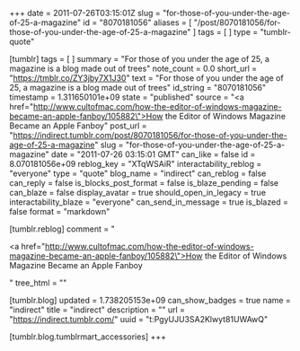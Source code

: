 +++
date = 2011-07-26T03:15:01Z
slug = "for-those-of-you-under-the-age-of-25-a-magazine"
id = "8070181056"
aliases = [ "/post/8070181056/for-those-of-you-under-the-age-of-25-a-magazine" ]
tags = [ ]
type = "tumblr-quote"

[tumblr]
tags = [ ]
summary = "For those of you under the age of 25, a magazine is a blog made out of trees"
note_count = 0.0
short_url = "https://tmblr.co/ZY3jby7X1J30"
text = "For those of you under the age of 25, a magazine is a blog made out of trees"
id_string = "8070181056"
timestamp = 1.311650101e+09
state = "published"
source = "<a href=\"http://www.cultofmac.com/how-the-editor-of-windows-magazine-became-an-apple-fanboy/105882\">How the Editor of Windows Magazine Became an Apple Fanboy</a>"
post_url = "https://indirect.tumblr.com/post/8070181056/for-those-of-you-under-the-age-of-25-a-magazine"
slug = "for-those-of-you-under-the-age-of-25-a-magazine"
date = "2011-07-26 03:15:01 GMT"
can_like = false
id = 8.070181056e+09
reblog_key = "XTqWSAiR"
interactability_reblog = "everyone"
type = "quote"
blog_name = "indirect"
can_reblog = false
can_reply = false
is_blocks_post_format = false
is_blaze_pending = false
can_blaze = false
display_avatar = true
should_open_in_legacy = true
interactability_blaze = "everyone"
can_send_in_message = true
is_blazed = false
format = "markdown"

[tumblr.reblog]
comment = "<p><a href=\"http://www.cultofmac.com/how-the-editor-of-windows-magazine-became-an-apple-fanboy/105882\">How the Editor of Windows Magazine Became an Apple Fanboy</a></p>"
tree_html = ""

[tumblr.blog]
updated = 1.738205153e+09
can_show_badges = true
name = "indirect"
title = "indirect"
description = ""
url = "https://indirect.tumblr.com/"
uuid = "t:PgyUJU3SA2Klwyt81UWAwQ"

[tumblr.blog.tumblrmart_accessories]
+++
